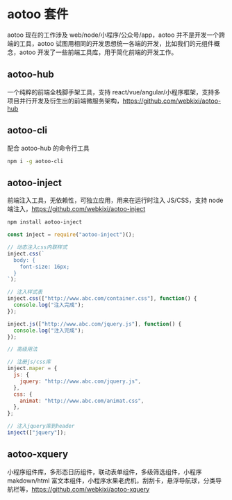 # aotoo 套件

aotoo 现在的工作涉及 web/node/小程序/公众号/app，aotoo 并不是开发一个跨端的工具，aotoo 试图用相同的开发思想统一各端的开发，比如我们的元组件概念，aotoo 开发了一些前端工具库，用于简化前端的开发工作。

## aotoo-hub

一个纯粹的前端全栈脚手架工具，支持 react/vue/angular/小程序框架，支持多项目并行开发及衍生出的前端微服务架构，<https://github.com/webkixi/aotoo-hub>

## aotoo-cli

配合 aotoo-hub 的命令行工具

```bash
npm i -g aotoo-cli
```

## aotoo-inject

前端注入工具，无依赖性，可独立应用，用来在运行时注入 JS/CSS，支持 node 端注入，<https://github.com/webkixi/aotoo-inject>

```bash
npm install aotoo-inject
```

```javascript
const inject = require("aotoo-inject")();

// 动态注入css内联样式
inject.css(`
  body: {
    font-size: 16px;
  }
`);

// 注入样式表
inject.css(["http://www.abc.com/container.css"], function() {
  console.log("注入完成");
});

inject.js(["http://www.abc.com/jquery.js"], function() {
  console.log("注入完成");
});

// 高级用法

// 注册js/css库
inject.maper = {
  js: {
    jquery: "http://www.abc.com/jquery.js",
  },
  css: {
    animat: "http://www.abc.com/animat.css",
  },
};

// 注入jquery库到header
inject(["jquery"]);
```

## aotoo-xquery

小程序组件库，多形态日历组件，联动表单组件，多级筛选组件，小程序 makdown/html 富文本组件，小程序水果老虎机，刮刮卡，悬浮导航球，分类导航栏等，<https://github.com/webkixi/aotoo-xquery>
